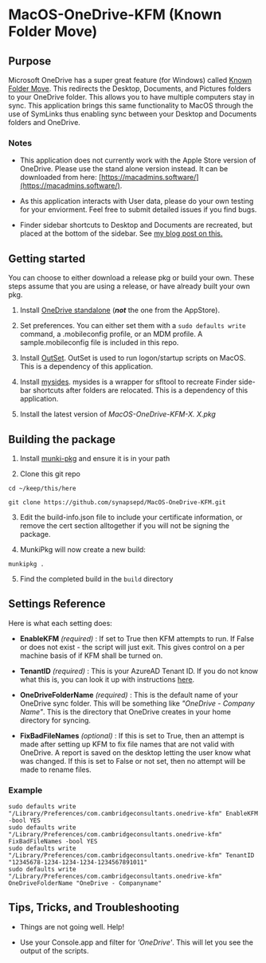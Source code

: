 
# MacOS-OneDrive-KFM (Known Folder Move)

## Purpose

Microsoft OneDrive has a super great feature (for Windows) called [Known Folder Move](https://docs.microsoft.com/en-us/onedrive/redirect-known-folders). This redirects the Desktop, Documents, and Pictures folders to your OneDrive folder. This allows you to have multiple computers stay in sync. This application brings this same functionality to MacOS through the use of SymLinks thus enabling sync between your Desktop and Documents folders and OneDrive.

### Notes

- This application does not currently work with the Apple Store version of OneDrive. Please use the stand alone version instead. It can be downloaded from here: [https://macadmins.software/](https://macadmins.software/).

- As this application interacts with User data, please do your own testing for your enviorment.  Feel free to submit detailed issues if you find bugs.

- Finder sidebar shortcuts to Desktop and Documents are recreated, but placed at the bottom of the sidebar. See [my blog post on this.](https://blog.hadric.us/blog/onedrive-kfm-macos)

## Getting started

You can choose to either download a release pkg or build your own. These steps assume that you are using a release, or have already built your own pkg.

1. Install [OneDrive standalone](https://macadmins.software/) (***not*** the one from the AppStore).

2. Set preferences. You can either set them with a `sudo defaults write` command, a .mobileconfig profile, or an MDM profile. A sample.mobileconfig file is included in this repo.

3. Install [OutSet](https://github.com/chilcote/outset). OutSet is used to run logon/startup scripts on MacOS. This is a dependency of this application.

4. Install [mysides](https://github.com/mosen/mysides). mysides is a wrapper for sfltool to recreate Finder side-bar shortcuts after folders are relocated. This is a dependency of this application.

5. Install the latest version of *MacOS-OneDrive-KFM-X. X.pkg*

## Building the package

1. Install [munki-pkg](https://github.com/munki/munki-pkg) and ensure it is in your path

2. Clone this git repo

 `cd ~/keep/this/here` 

 `git clone https://github.com/synapsepd/MacOS-OneDrive-KFM.git` 

3. Edit the build-info.json file to include your certificate information, or remove the cert section alltogether if you will not be signing the package.

4. MunkiPkg will now create a new build:

 `munkipkg .` 

5. Find the completed build in the `build` directory

## Settings Reference

Here is what each setting does:

-  **EnableKFM**  *(required)* : If set to True then KFM attempts to run. If False or does not exist - the script will just exit. This gives control on a per machine basis of if KFM shall be turned on.

-  **TenantID**  *(required)* : This is your AzureAD Tenant ID. If you do not know what this is, you can look it up with instructions [here](https://docs.microsoft.com/en-us/onedrive/find-your-office-365-tenant-id).

-  **OneDriveFolderName**  *(required)* : This is the default name of your OneDrive sync folder. This will be something like *"OneDrive - Company Name"*. This is the directory that OneDrive creates in your home directory for syncing.

-  **FixBadFileNames**  *(optional)* : If this is set to True, then an attempt is made after setting up KFM to fix file names that are not valid with OneDrive. A report is saved on the desktop letting the user know what was changed. If this is set to False or not set, then no attempt will be made to rename files.

### Example
```
sudo defaults write "/Library/Preferences/com.cambridgeconsultants.onedrive-kfm" EnableKFM -bool YES
sudo defaults write "/Library/Preferences/com.cambridgeconsultants.onedrive-kfm" FixBadFileNames -bool YES
sudo defaults write "/Library/Preferences/com.cambridgeconsultants.onedrive-kfm" TenantID "12345678-1234-1234-1234-1234567891011"
sudo defaults write "/Library/Preferences/com.cambridgeconsultants.onedrive-kfm" OneDriveFolderName "OneDrive - Companyname"
```

## Tips, Tricks, and Troubleshooting

- Things are not going well. Help!

- Use your Console.app and filter for *'OneDrive'*. This will let you see the output of the scripts.
